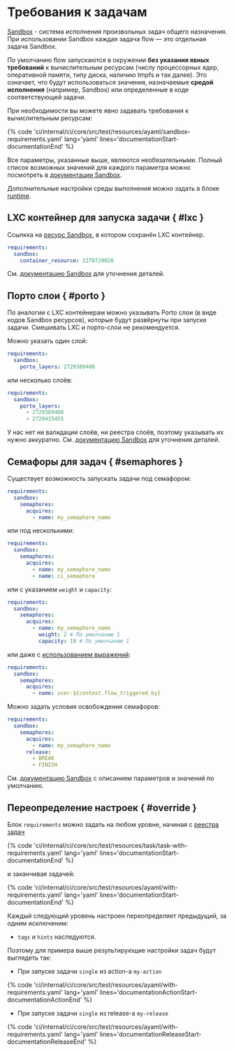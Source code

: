 # Требования к задачам

[Sandbox](https://sandbox.yandex-team.ru/) - система исполнения произвольных задач общего назначения. При использовании Sandbox каждая задача flow — это отдельная задача Sandbox.

По умолчанию flow запускаются в окружении **без указания явных требований** к вычислительным ресурсам (числу процессорных ядер, оперативной памяти, типу диска, наличию tmpfs и так далее). Это означает, что будут использоваться значения, назначаемые **средой исполнения** (например, Sandbox) или определенные в коде соответствующей задачи.

При необходимости вы можете явно задавать требования к вычислительным ресурсам:

{% code 'ci/internal/ci/core/src/test/resources/ayaml/sandbox-requirements.yaml' lang='yaml' lines='documentationStart-documentationEnd' %}

Все параметры, указанные выше, являются необязательными. Полный список возможных значений для каждого параметра можно посмотреть в [документации Sandbox](https://docs.yandex-team.ru/sandbox/dev/requirements).

Дополнительные настройки среды выполнения можно задать в блоке [runtime](runtime.md).


## LXC контейнер для запуска задачи { #lxc }
Ссылкка на [ресурс Sandbox](https://sandbox.yandex-team.ru/resource/2278729028/view), в котором сохранён LXC контейнер.
```yaml
requirements:
  sandbox:
    container_resource: 2278729028
```

См. [документацию Sandbox](https://docs.yandex-team.ru/sandbox/dev/environment?searchQuery=porto#containers) для уточнения деталей.

## Порто слои { #porto }
По аналогии с LXC контейнерам можно указывать Porto слои (в виде кодов Sandbox ресурсов), которые будут развёрнуты при запуске задачи.
Смешивать LXC и порто-слои не рекомендуется.

Можно указать один слой:
```yaml
requirements:
  sandbox:
    porto_layers: 2729389408
```

или несколько слоёв:
```yaml
requirements:
  sandbox:
    porto_layers:
      - 2729389408
      - 2729415455
```

У нас нет ни валидации слоёв, ни реестра слоёв, поэтому указывать их нужно аккуратно.
См. [документацию Sandbox](https://docs.yandex-team.ru/sandbox/dev/environment?searchQuery=porto#containers) для уточнения деталей.

## Семафоры для задач { #semaphores }

Существует возможность запускать задачи под семафором:
```yaml
requirements:
  sandbox:
    semaphores:
      acquires:
        - name: my_semaphore_name
```

или под несколькими:
```yaml
requirements:
  sandbox:
    semaphores:
      acquires:
        - name: my_semaphore_name
        - name: ci_semaphore
```

или с указанием `weight` и `capacity`:
```yaml
requirements:
  sandbox:
    semaphores:
      acquires:
        - name: my_semaphore_name
          weight: 2 # По умолчанию 1
          capacity: 10 # По умолчанию 1
```

или даже с [использованием выражений](expression.md):
```yaml
requirements:
  sandbox:
    semaphores:
      acquires:
        - name: user-${context.flow_triggered_by}
```

Можно задать условия освобождения семафоров:
```yaml
requirements:
  sandbox:
    semaphores:
      acquires:
        - name: my_semaphore_name
      release:
        - BREAK
        - FINISH
```


См. [документацию Sandbox](https://docs.yandex-team.ru/sandbox/dev/semaphores) с описанием параметров и значений по умолчанию.

## Переопределение настроек { #override }
Блок `requirements` можно задать на любом уровне, начиная с [реестра задач](jobs.md#registry)

{% code 'ci/internal/ci/core/src/test/resources/task/task-with-requirements.yaml' lang='yaml' lines='documentationStart-documentationEnd' %}

и заканчивая задачей:

{% code 'ci/internal/ci/core/src/test/resources/ayaml/with-requirements.yaml' lang='yaml' lines='documentationStart-documentationEnd' %}

Каждый следующий уровень настроен переопределяет предыдущий, за одним исключеним:
* `tags` и `hints` наследуются.

Поэтому для примера выше результирующие настройки задач будут выглядеть так:
* При запуске задачи `single` из action-а `my-action`

{% code 'ci/internal/ci/core/src/test/resources/ayaml/with-requirements.yaml' lang='yaml' lines='documentationActionStart-documentationActionEnd' %}

* При запуске задачи `single` из release-а `my-release`

{% code 'ci/internal/ci/core/src/test/resources/ayaml/with-requirements.yaml' lang='yaml' lines='documentationReleaseStart-documentationReleaseEnd' %}
